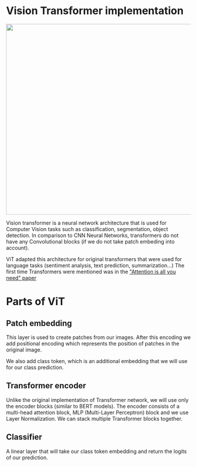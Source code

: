 # Vision Transformer implementation

<img src="https://miro.medium.com/max/1400/1*l37va2Mu8Snx6LLb13430A.png" width = "900px" height = "520px">

Vision transformer is a neural network architecture that is used for Computer Vision tasks such as classification, segmentation, object detection.
In comparison to CNN Neural Networks, transformers do not have any Convolutional blocks (if we do not take patch embeding into account).

ViT adapted  this architecture for original transformers that were used for language tasks (sentiment analysis, text prediction, summarization...)
The first time Transformers were mentioned was in the <a href="https://arxiv.org/pdf/1706.03762.pdf">"Attention is all you need" paper</a>

# Parts of ViT

<h2>Patch embedding</h2>
This layer is used to create patches from our images. After this encoding we add positional encoding which represents the position of patches in the original image. 

We also add class token, which is an additional embedding that we will use for our class prediction. 

<h2>Transformer encoder</h2>
Unlike the original implementation of Transformer network, we will use only the encoder blocks (similar to BERT models). 
The encoder consists of a multi-head attention block, MLP (Multi-Layer Perceptron) block and we use Layer Normalization. 
We can stack multiple Transformer blocks together. 

<h2>Classifier</h2>
A linear layer that will take our class token embedding and return the logits of our prediction. 
